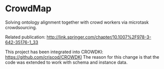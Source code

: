 # CrowdMap

Solving ontology alignment together with crowd workers via microtask crowdsourcing.

Related publication: http://link.springer.com/chapter/10.1007%2F978-3-642-35176-1_33

This project has been integrated into CROWDKI: https://github.com/criscod/CROWDKI
The reason for this change is that the code was extended to work with schema and instance data. 
